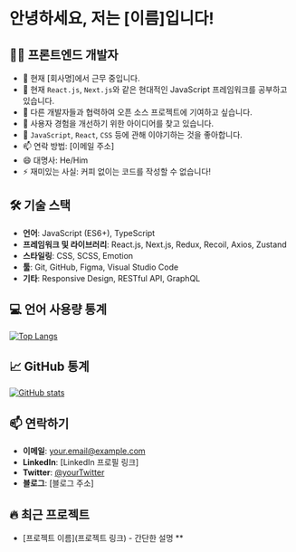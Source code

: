 # 안녕하세요, 저는 [이름]입니다!

## 👨‍💻 프론트엔드 개발자

- 🔭 현재 [회사명]에서 근무 중입니다.
- 🌱 현재 `React.js`, `Next.js`와 같은 현대적인 JavaScript 프레임워크를 공부하고 있습니다.
- 👯 다른 개발자들과 협력하여 오픈 소스 프로젝트에 기여하고 싶습니다.
- 🤔 사용자 경험을 개선하기 위한 아이디어를 찾고 있습니다.
- 💬 `JavaScript`, `React`, `CSS` 등에 관해 이야기하는 것을 좋아합니다.
- 📫 연락 방법: [이메일 주소]
- 😄 대명사: He/Him
- ⚡ 재미있는 사실: 커피 없이는 코드를 작성할 수 없습니다!

## 🛠 기술 스택
- **언어**: JavaScript (ES6+), TypeScript
- **프레임워크 및 라이브러리**: React.js, Next.js, Redux, Recoil, Axios, Zustand
- **스타일링**: CSS, SCSS, Emotion
- **툴**: Git, GitHub, Figma, Visual Studio Code
- **기타**: Responsive Design, RESTful API, GraphQL

## 💻 언어 사용량 통계

[![Top Langs](https://github-readme-stats.vercel.app/api/top-langs/?username=qovopvv&layout=compact)](https://github.com/anuraghazra/github-readme-stats)

## 📈 GitHub 통계

[![GitHub stats](https://github-readme-stats.vercel.app/api?username=qovopvv&show_icons=true&theme=radical)](https://github.com/anuraghazra/github-readme-stats)

## 📫 연락하기
- **이메일**: your.email@example.com
- **LinkedIn**: [LinkedIn 프로필 링크]
- **Twitter**: [@yourTwitter](https://twitter.com/yourTwitter)
- **블로그**: [블로그 주소]

<!-- 이 섹션은 자신의 프로필을 더욱 개성 있게 만들기 위해 추가할 수 있습니다 -->
## 🔥 최근 프로젝트
- [프로젝트 이름](프로젝트 링크) - 간단한 설명
**
